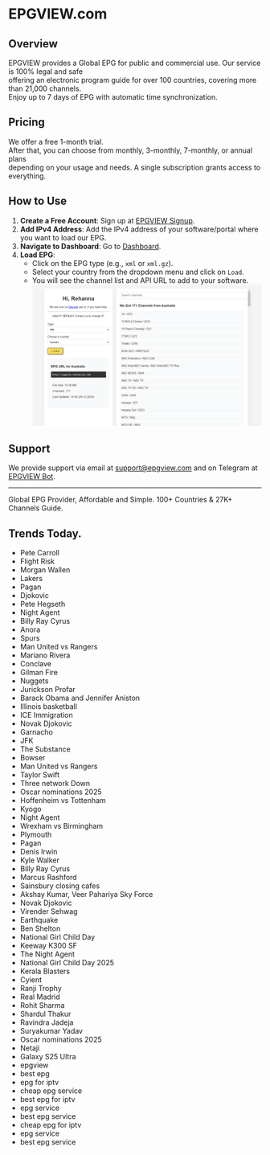 # EPGVIEW.com



## Overview
EPGVIEW provides a Global EPG for public and commercial use. Our service is 100% legal and safe\
offering an electronic program guide for over 100 countries, covering more than 21,000 channels.\
Enjoy up to 7 days of EPG with automatic time synchronization.

## Pricing
We offer a free 1-month trial. \
After that, you can choose from monthly, 3-monthly, 7-monthly, or annual plans \
depending on your usage and needs. A single subscription grants access to everything.

## How to Use
1. **Create a Free Account**: Sign up at [EPGVIEW Signup](https://epgview.com/signup.php).
2. **Add IPv4 Address**: Add the IPv4 address of your software/portal where you want to load our EPG.
3. **Navigate to Dashboard**: Go to [Dashboard](https://epgview.com/dashboard.php).
4. **Load EPG**:
   - Click on the EPG type (e.g., `xml` or `xml.gz`).
   - Select your country from the dropdown menu and click on `Load`.
   - You will see the channel list and API URL to add to your software.
![EPGVIEW](img/dashboard.png)
## Support
We provide support via email at [support@epgview.com](mailto:support@epgview.com) and on Telegram at [EPGVIEW Bot](https://t.me/epgview_bot).

---

Global EPG Provider, Affordable and Simple. 100+ Countries & 27K+ Channels Guide.

## Trends Today.

- Pete Carroll
- Flight Risk
- Morgan Wallen
- Lakers
- Pagan
- Djokovic
- Pete Hegseth
- Night Agent
- Billy Ray Cyrus
- Anora
- Spurs
- Man United vs Rangers
- Mariano Rivera
- Conclave
- Gilman Fire
- Nuggets
- Jurickson Profar
- Barack Obama and Jennifer Aniston
- Illinois basketball
- ICE Immigration
- Novak Djokovic
- Garnacho
- JFK
- The Substance
- Bowser
- Man United vs Rangers
- Taylor Swift
- Three network Down
- Oscar nominations 2025
- Hoffenheim vs Tottenham
- Kyogo
- Night Agent
- Wrexham vs Birmingham
- Plymouth
- Pagan
- Denis Irwin
- Kyle Walker
- Billy Ray Cyrus
- Marcus Rashford
- Sainsbury closing cafes
- Akshay Kumar, Veer Pahariya Sky Force
- Novak Djokovic
- Virender Sehwag
- Earthquake
- Ben Shelton
- National Girl Child Day
- Keeway K300 SF
- The Night Agent
- National Girl Child Day 2025
- Kerala Blasters
- Cyient
- Ranji Trophy
- Real Madrid
- Rohit Sharma
- Shardul Thakur
- Ravindra Jadeja
- Suryakumar Yadav
- Oscar nominations 2025
- Netaji
- Galaxy S25 Ultra
- epgview
- best epg
- epg for iptv
- cheap epg service
- best epg for iptv
- epg service
- best epg service
- cheap epg for iptv
- epg service
- best epg service
